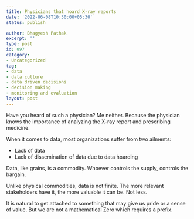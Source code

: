 ```yaml
---
title: Physicians that hoard X-ray reports
date: '2022-06-08T10:30:00+05:30'
status: publish

author: Bhagyesh Pathak
excerpt: ''
type: post
id: 897
category:
- Uncategorized
tag:
- data
- data culture
- data driven decisions
- decision making
- monitoring and evaluation
layout: post
---
```


Have you heard of such a physician? Me neither. Because the physician knows the importance of analyzing the X-ray report and prescribing medicine.

When it comes to data, most organizations suffer from two ailments:

- Lack of data
- Lack of dissemination of data due to data hoarding

Data, like grains, is a commodity. Whoever controls the supply, controls the bargain.

Unlike physical commodities, data is not finite. The more relevant stakeholders have it, the more valuable it can be. Not less.

It is natural to get attached to something that may give us pride or a sense of value. But we are not a mathematical Zero which requires a prefix.